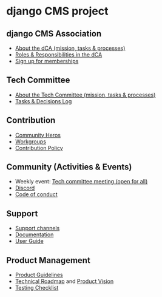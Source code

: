 # django CMS project 

## django CMS Association
   - [About the dCA (mission, tasks & processes)](/association/about.md)
   - [Roles & Responsibilities in the dCA](https://www.django-cms.org/en/volunteering-opportunities/)
   - [Sign up for memberships](https://www.django-cms.org/en/about-us/)
    
## Tech Committee
   - [About the Tech Committee (mission, tasks & processes)](/tech-committee/about.md)
   - [Tasks & Decisions Log](/tech-committee/tasks-and-decisions-log.md)
   
## Contribution 
   - [Community Heros](https://github.com/django-cms/django-cms-mgmt/blob/master/community%20heros/list%20of%20community%20heros.md)
   - [Workgroups](https://github.com/django-cms/django-cms-mgmt/blob/master/work%20contribution/work%20groups.md)
   - [Contribution Policy](https://github.com/django-cms/django-cms-mgmt/blob/master/contribution%20policy/contribution%20policy.md)

## Community (Activities & Events) 
   - Weekly event: [Tech committee meeting (open for all)](https://github.com/django-cms/django-cms-mgmt/blob/master/community%20and%20support/weekly%20tech%20committee%20meeting.md) 
   - [Discord](https://discord-main-channel.django-cms.org/)
   - [Code of conduct](http://docs.django-cms.org/en/latest/contributing/code_of_conduct.html)  
   
 ## Support
   - [Support channels](https://github.com/django-cms/django-cms-mgmt/blob/master/support%20channels/support%20channels.md) 
   - [Documentation](https://docs.django-cms.org/en/latest/index.html)
   - [User Guide](https://user-guide.django-cms.org/)
  
## Product Management
   - [Product Guidelines](https://docs.google.com/presentation/d/1axCv5HuMIIFzP1MNbwCUen7M0pEapxuXRMLEC70NXiU/edit#slide=id.p)
   - [Technical Roadmap](https://www.django-cms.org/en/roadmap/) and [Product Vision](https://www.django-cms.org/en/product-vision/)
   - [Testing Checklist](https://www.notion.so/CMS-core-a90e440827294064a4dc380e3edd9dc5)
